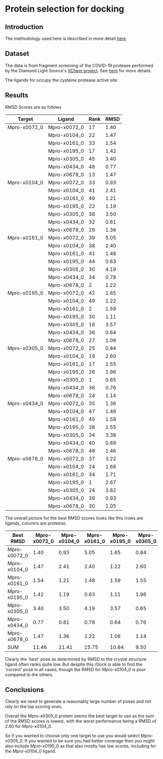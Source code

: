 # Protein selection for docking

## Introduction

The methodology used here is described in more detail [here](../../../nudt7/expts/protein-selection/README.md).

## Dataset

The data is from fragment screening of the COVID-19 protease performed by the Diamond Light Source's 
[XChem project](https://www.diamond.ac.uk/Instruments/Mx/Fragment-Screening.html).
See [here](https://www.diamond.ac.uk/covid-19/for-scientists/Main-protease-structure-and-XChem.html) for more details.

The ligands for occupy the cysteine protease active site.


## Results

RMSD Scores are as follows

| Target | Ligand | Rank | RMSD
| --- | --- | --- | ---
| Mpro-x0072_0 | Mpro-x0072_0 | 17 | 1.40
| | Mpro-x0104_0 | 22 | 1.47
| | Mpro-x0161_0 | 33 | 1.54
| | Mpro-x0195_0 | 17 | 1.42
| | Mpro-x0305_0 | 45 | 3.40
| | Mpro-x0434_0 | 48 | 0.77
| | Mpro-x0678_0 | 13 | 1.47
| Mpro-x0104_0 | Mpro-x0072_0 | 33 | 0.93
| | Mpro-x0104_0 | 41 | 2.41
| | Mpro-x0161_0 | 49 | 1.21
| | Mpro-x0195_0 | 22 | 1.19
| | Mpro-x0305_0 | 38 | 3.50
| | Mpro-x0434_0 | 32 | 0.81
| | Mpro-x0678_0 | 29 | 1.36
| Mpro-x0161_0 | Mpro-x0072_0 | 39 | 5.05
| | Mpro-x0104_0 | 38 | 2.40
| | Mpro-x0161_0 | 41 | 1.48
| | Mpro-x0195_0 | 44 | 0.63
| | Mpro-x0305_0 | 30 | 4.19
| | Mpro-x0434_0 | 34 | 0.78
| | Mpro-x0678_0 | 2 | 1.22
| Mpro-x0195_0 | Mpro-x0072_0 | 42 | 1.65
| | Mpro-x0104_0 | 49 | 1.22
| | Mpro-x0161_0 | 2  | 1.59
| | Mpro-x0195_0 | 30 | 1.11
| | Mpro-x0305_0 | 16 | 3.57
| | Mpro-x0434_0 | 36 | 0.64
| | Mpro-x0678_0 | 27 | 1.06
| Mpro-x0305_0 | Mpro-x0072_0 | 25 | 0.84
| | Mpro-x0104_0 | 19 | 2.60
| | Mpro-x0161_0 | 17 | 1.55
| | Mpro-x0195_0 | 26 | 1.96
| | Mpro-x0305_0 | 1 | 0.65
| | Mpro-x0434_0 | 36 | 0.76
| | Mpro-x0678_0 | 24 | 1.14
| Mpro-x0434_0 | Mpro-x0072_0 | 35 | 1.36
| | Mpro-x0104_0 | 47 | 1.49
| | Mpro-x0161_0 | 45 | 1.58
| | Mpro-x0195_0 | 38 | 1.55
| | Mpro-x0305_0 | 34 | 3.38
| | Mpro-x0434_0 | 40 | 0.89
| | Mpro-x0678_0 | 48 | 1.46
| Mpro-x0678_0 | Mpro-x0072_0 | 37 | 3.22
| | Mpro-x0104_0 | 24 | 1.68
| | Mpro-x0161_0 | 34 | 1.71
| | Mpro-x0195_0 | 1 | 2.67
| | Mpro-x0305_0 | 24 | 3.82
| | Mpro-x0434_0 | 39 | 0.93
| | Mpro-x0678_0 | 30 | 1.05




The overall picture for the best RMSD scores looks like this (rows are ligands, columns are proteins).


| Best RMSD | Mpro-x0072_0 | Mpro-x0104_0 | Mpro-x0161_0 | Mpro-x0195_0 | Mpro-x0305_0 | Mpro-x0434_0 | Mpro-x0678_0 
| ------------ | ----- | ----- | ----- | ----- | ----- | ----- | -----
| Mpro-x0072_0 |  1.40 |  0.93 |  5.05 |  1.65 |  0.84 |  1.36 |  3.22
| Mpro-x0104_0 |  1.47 |  2.41 |  2.40 |  1.22 |  2.60 |  1.49 |  1.68
| Mpro-x0161_0 |  1.54 |  1.21 |  1.48 |  1.59 |  1.55 |  1.58 |  1.71
| Mpro-x0195_0 |  1.42 |  1.19 |  0.63 |  1.11 |  1.96 |  1.55 |  2.67
| Mpro-x0305_0 |  3.40 |  3.50 |  4.19 |  3.57 |  0.65 |  3.38 |  3.82
| Mpro-x0434_0 |  0.77 |  0.81 |  0.78 |  0.64 |  0.76 |  0.89 |  0.93
| Mpro-x0678_0 |  1.47 |  1.36 |  1.22 |  1.06 |  1.14 |  1.46 |  1.05
| SUM          | 11.46 | 11.41 | 15.75 | 10.84 |  9.50 | 11.71 | 15.08



Clearly the 'best' pose as determined by RMSD to the crystal structure ligand often ranks quite low.
But despite this rDock is able to find the 'correct' pose in all cases, though the RMSD for Mpro-x0104_0
is poor compared to the others.

## Conclusions

Clearly we need to generate a reasonably large number of poses and not rely on the top scoring ones.

Overall the Mpro-x0305_0 protein seems the best target to use as the sum of the RMSD scores is lowest, with the worst
performance being a RMSD of 2.60 for Mpro-x0104_0.

So if you wanted to choose only one target to use you would select Mpro-x0305_0. If you wanted to be sure you had better
coverage then you might also include Mpro-x0195_0 as that also mostly has low scores, including for the Mpro-x0104_0 ligand.



